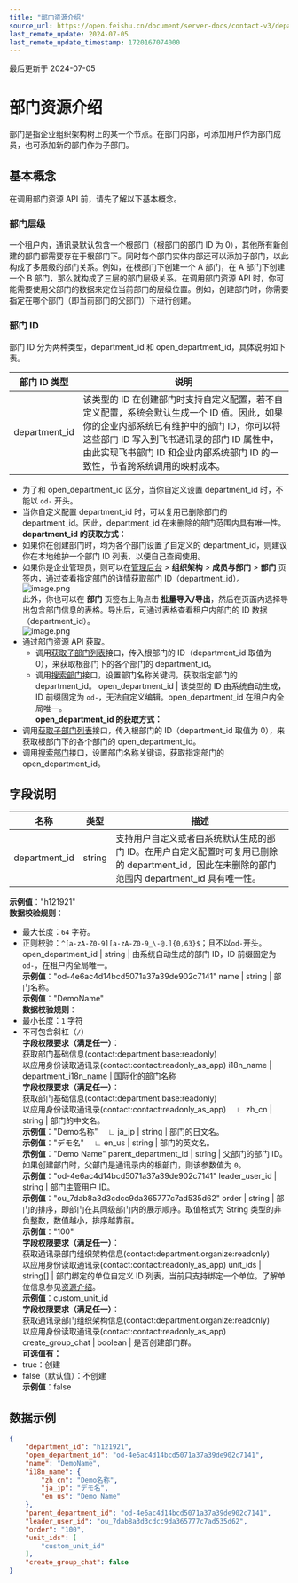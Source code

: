 ```yaml
---
title: "部门资源介绍"
source_url: https://open.feishu.cn/document/server-docs/contact-v3/department/field-overview
last_remote_update: 2024-07-05
last_remote_update_timestamp: 1720167074000
---
```

最后更新于 2024-07-05

# 部门资源介绍

部门是指企业组织架构树上的某一个节点。在部门内部，可添加用户作为部门成员，也可添加新的部门作为子部门。

## 基本概念

在调用部门资源 API 前，请先了解以下基本概念。

### 部门层级

一个租户内，通讯录默认包含一个根部门（根部门的部门 ID 为 0），其他所有新创建的部门都需要存在于根部门下。同时每个部门实体内部还可以添加子部门，以此构成了多层级的部门关系。例如，在根部门下创建一个 A 部门，在 A 部门下创建一个 B 部门，那么就构成了三层的部门层级关系。在调用部门资源 API 时，你可能需要使用父部门的数据来定位当前部门的层级位置。例如，创建部门时，你需要指定在哪个部门（即当前部门的父部门）下进行创建。

### 部门 ID

部门 ID 分为两种类型，department_id 和 open_department_id，具体说明如下表。

部门 ID 类型 | 说明
--- | ---
department_id | 该类型的 ID 在创建部门时支持自定义配置，若不自定义配置，系统会默认生成一个 ID 值。因此，如果你的企业内部系统已有维护中的部门 ID，你可以将这些部门 ID 写入到飞书通讯录的部门 ID 属性中，由此实现飞书部门 ID 和企业内部系统部门 ID 的一致性，节省跨系统调用的映射成本。  
- 为了和 open_department_id 区分，当你自定义设置 department_id 时，不能以 `od-` 开头。  
- 当你自定义配置 department_id 时，可以复用已删除部门的 department_id。因此，department_id 在未删除的部门范围内具有唯一性。  
**department_id 的获取方式：**  
- 如果你在创建部门时，均为各个部门设置了自定义的 department_id，则建议你在本地维护一个部门 ID 列表，以便自己查阅使用。  
- 如果你是企业管理员，则可以在[管理后台](https://feishu.cn/admin/index) > **组织架构** > **成员与部门** > **部门** 页签内，通过查看指定部门的详情获取部门 ID（department_id）。  
  ![image.png](https://sf3-cn.feishucdn.com/obj/open-platform-opendoc/4e69a73c9783a3a2fc34d23b35d74c6c_IUnsUtRCMM.png?height=992&lazyload=true&width=2392)  
  此外，你也可以在 **部门** 页签右上角点击 **批量导入/导出**，然后在页面内选择导出包含部门信息的表格。导出后，可通过表格查看租户内部门的 ID 数据（department_id）。  
  ![image.png](https://sf3-cn.feishucdn.com/obj/open-platform-opendoc/6581419b4c7bc29570688d9a0d1068e9_nhVznX7VPs.png?height=384&lazyload=true&width=1576)  
- 通过部门资源 API 获取。  
	- 调用[获取子部门列表](https://open.feishu.cn/document/uAjLw4CM/ukTMukTMukTM/reference/contact-v3/department/children)接口，传入根部门的 ID（department_id 取值为 0），来获取根部门下的各个部门的 department_id。  
	- 调用[搜索部门](https://open.feishu.cn/document/uAjLw4CM/ukTMukTMukTM/reference/contact-v3/department/search)接口，设置部门名称关键词，获取指定部门的 department_id。
open_department_id | 该类型的 ID 由系统自动生成，ID 前缀固定为 `od-`，无法自定义编辑。open_department_id 在租户内全局唯一。  
**open_department_id 的获取方式：**  
- 调用[获取子部门列表](https://open.feishu.cn/document/uAjLw4CM/ukTMukTMukTM/reference/contact-v3/department/children)接口，传入根部门的 ID（department_id 取值为 0），来获取根部门下的各个部门的 open_department_id。  
- 调用[搜索部门](https://open.feishu.cn/document/uAjLw4CM/ukTMukTMukTM/reference/contact-v3/department/search)接口，设置部门名称关键词，获取指定部门的 open_department_id。

##  字段说明

名称 | 类型 | 描述
--- | --- | ---
department_id | string | 支持用户自定义或者由系统默认生成的部门 ID。在用户自定义配置时可复用已删除的 department_id，因此在未删除的部门范围内 department_id 具有唯一性。  
**示例值**："h121921"  
**数据校验规则**：  
- 最大长度：`64` 字符。  
- 正则校验：`^[a-zA-Z0-9][a-zA-Z0-9_\-@.]{0,63}$`；且不以`od-`开头。
open_department_id | string | 由系统自动生成的部门 ID，ID 前缀固定为 `od-`，在租户内全局唯一。  
**示例值**："od-4e6ac4d14bcd5071a37a39de902c7141"
name | string | 部门名称。  
**示例值**："DemoName"  
**数据校验规则**：  
- 最小长度：`1` 字符  
- 不可包含斜杠（`/`）  
**字段权限要求（满足任一）**：  
获取部门基础信息(contact:department.base:readonly)  
以应用身份读取通讯录(contact:contact:readonly_as_app)
i18n_name | department_i18n_name | 国际化的部门名称  
**字段权限要求（满足任一）**：  
获取部门基础信息(contact:department.base:readonly)  
以应用身份读取通讯录(contact:contact:readonly_as_app)
&emsp;∟&nbsp;zh_cn | string | 部门的中文名。  
**示例值**："Demo名称"
&emsp;∟&nbsp;ja_jp | string | 部门的日文名。  
**示例值**："デモ名"
&emsp;∟&nbsp;en_us | string | 部门的英文名。  
**示例值**："Demo Name"
parent_department_id | string | 父部门的部门 ID。如果创建部门时，父部门是通讯录内的根部门，则该参数值为 `0`。  
**示例值**："od-4e6ac4d14bcd5071a37a39de902c7141"
leader_user_id | string | 部门主管用户 ID。  
**示例值**："ou_7dab8a3d3cdcc9da365777c7ad535d62"
order | string | 部门的排序，即部门在其同级部门内的展示顺序。取值格式为 String 类型的非负整数，数值越小，排序越靠前。  
**示例值**："100"  
**字段权限要求（满足任一）**：  
获取通讯录部门组织架构信息(contact:department.organize:readonly)  
以应用身份读取通讯录(contact:contact:readonly_as_app)
unit_ids | string\[\] | 部门绑定的单位自定义 ID 列表，当前只支持绑定一个单位。了解单位信息参见[资源介绍](https://open.feishu.cn/document/uAjLw4CM/ukTMukTMukTM/reference/contact-v3/unit/overview)。  
**示例值**：custom_unit_id  
**字段权限要求（满足任一）**：  
获取通讯录部门组织架构信息(contact:department.organize:readonly)  
以应用身份读取通讯录(contact:contact:readonly_as_app)
create_group_chat | boolean | 是否创建部门群。  
**可选值有：**  
- true：创建  
- false（默认值）：不创建  
**示例值**：false

##  数据示例
```json
{
    "department_id": "h121921",
    "open_department_id": "od-4e6ac4d14bcd5071a37a39de902c7141",
    "name": "DemoName",
    "i18n_name": {
        "zh_cn": "Demo名称",
        "ja_jp": "デモ名",
        "en_us": "Demo Name"
    },
    "parent_department_id": "od-4e6ac4d14bcd5071a37a39de902c7141",    
    "leader_user_id": "ou_7dab8a3d3cdcc9da365777c7ad535d62",
    "order": "100",
    "unit_ids": [
        "custom_unit_id"
    ],
    "create_group_chat": false
}
```
